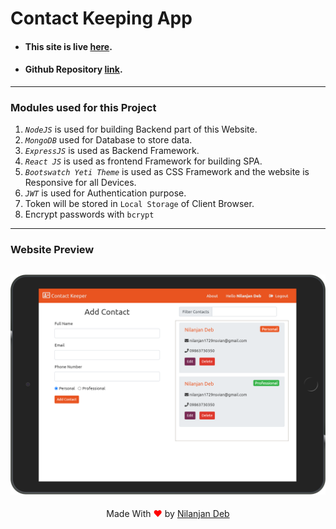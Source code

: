 # Contact Keeping App

- #### This site is live [here](https://contact--keeper.herokuapp.com/).
- #### Github Repository [link](https://github.com/nil1729/contact-keeper).

---

### Modules used for this Project

1. _`NodeJS`_ is used for building Backend part of this Website.
2. _`MongoDB`_ used for Database to store data.
3. _`ExpressJS`_ is used as Backend Framework.
4. _`React JS`_ is used as frontend Framework for building SPA.
5. _`Bootswatch Yeti Theme`_ is used as CSS Framework and the website is Responsive for all Devices.
6. _`JWT`_ is used for Authentication purpose.
7. Token will be stored in `Local Storage` of Client Browser.
8. Encrypt passwords with `bcrypt`

---

### Website Preview

## <img src="./demo.png" alt="">

<p style="text-align: center;">Made With<span style="color: red;"> &#10084; </span>by <a href="https://github.com/nil1729" target="_blank"> Nilanjan Deb </a> </p>
